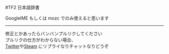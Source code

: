 #TF2 日本語辞書

GoogleIME もしくは mozc でのみ使えると思います

-------------------------

修正とかあったらバンバンプルリクしてください  
プルリクの仕方がわからない場合、  
[Twitter](http://twitter.com/aoisensi)や[Steam](http://steamcommunity.com/id/aoisensi)
にリプライなりチャットなりどうぞ
